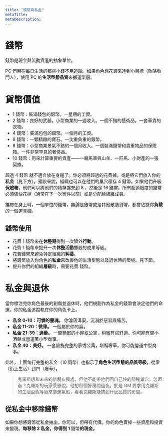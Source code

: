 ```yaml
---
title: "錢幣與私金"
metaTitle: 
metaDescription: 
---
```


# 錢幣

<span class="game-term">錢幣</span>是現金與流動資產的抽象單位。

PC 們用在每日生活的那些小錢不用追蹤。如果角色想花錢來達到小目標（賄賂看門人），使用 PC 的**生活型態品質**來擲運氣骰。

# 貨幣價值

* <span class="game-term">1 錢幣：</span>裝滿錢包的銀幣。一星期的工資。
* <span class="game-term">2 錢幣：</span>良好的武器。小型商業的一週收入。一個不錯的藝術品。一套華貴的衣物。
* <span class="game-term">4 錢幣：</span>裝滿包包的銀幣。一個月的工資。
* <span class="game-term">6 錢幣：</span>一顆精緻的寶石。一沈重負重的銀幣。
* <span class="game-term">8 錢幣：</span>小型商業景氣不錯的一個月收入。一個裝滿錢幣和貴重物品的保險箱。一件非常罕見的奢侈品。
* <span class="game-term">10 錢幣：</span>用來計算重要的資產——一輛馬車與山羊、一匹馬、小財產的一張契據。

超過 4 <span class="game-term">錢幣</span> 就不適合放在身邊了。你必須將超過的花費掉，或是將它們放入你的 **私金**（見下方）。預設來說，組織也可以在他們的巢穴積存 4 <span class="game-term">錢幣</span>。如果他們升級**保險箱**，他們可以將他們的積存擴充到 8 ，然後是 16 <span class="game-term">錢幣</span>。所有超過限度的<span class="game-term">錢幣</span>必須儘快花掉（通常在下一次案件以前）或是分配給組織成員。

攜帶在身上時，一個單位的<span class="game-term">錢幣</span>，無論是銀幣或是其他散裝貨幣，都會佔據你**負載**的一個道具欄。

## 錢幣使用

* 花費 1 <span class="game-term">錢幣</span>來在**休整期**得到一次額外**行動**。
* 花費 1 <span class="game-term">錢幣</span>來提升一次**休整活動**擲骰的成果等級。
* 花費<span class="game-term">錢幣</span>來避免特定組織的**糾葛**。
* 將<span class="game-term">錢幣</span>放入你角色的**私金**來改善他的生活型態以及退休時的環境。見下節。
* 提升你們的組織**層級**時，需要花費 <span class="game-term">錢幣</span>。

# 私金與退休

當你標注完你角色最後的<span class="game-term">創傷</span>並退休時，他們規劃作為私金的<span class="game-term">錢幣</span>會決定他們的命運。你的私金追蹤軌在你的角色卡上。

* **私金 0-10：可憐的靈魂。** 你淪落溝渠，沉溺於惡習與痛苦。
* **私金 11-20：微薄。** 一個屬於你的窩。
* **私金 21-39：適量。** 一間簡單的小屋或公寓，稍微有些舒適。你可能有間小酒館或營運著小型商事。
* **私金 40：美好。** 一套設施完整的家或公寓，堪稱奢華。你可能營運中型商事。

此外，上面每行完整的私金（10 <span class="game-term">錢幣</span>）也指示了**角色生活型態的品質等級**，從零（街上生活）到四（奢華）。

> 克羅斯想和未來的新朋友獨處，但他不能帶他們回自己住的隱秘巢穴，怎麽辦？克羅斯的玩家萊恩說，他想租個好房間過夜，於是 GM 要求用克羅斯的生活型態等級來擲運氣骰，看看克羅斯能搞到什麽品質的房間。

## 從私金中移除錢幣

如果你想將<span class="game-term">錢幣</span>從私金抽出，你可以，但帶有代價。你的角色賣掉一些資產和投資來變現。<b>每移除 2 私金，你得到 1 </b><span class="game-term">錢幣</span><b>的現金。</b>